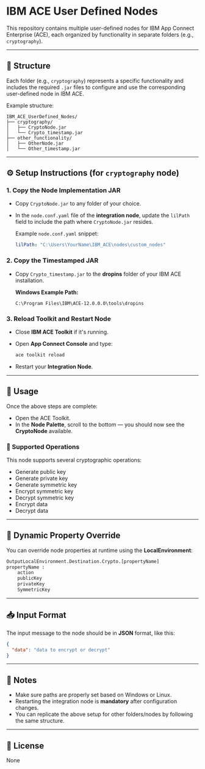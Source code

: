 # IBM ACE User Defined Nodes

This repository contains multiple user-defined nodes for IBM App Connect Enterprise (ACE), each organized by functionality in separate folders (e.g., `cryptography`).

---

## 📁 Structure

Each folder (e.g., `cryptography`) represents a specific functionality and includes the required `.jar` files to configure and use the corresponding user-defined node in IBM ACE.

Example structure:

```
IBM_ACE_UserDefined_Nodes/
├── cryptography/
│   ├── CryptoNode.jar
│   └── Crypto_timestamp.jar
├── other_functionality/
│   ├── OtherNode.jar
│   └── Other_timestamp.jar
```

---

## ⚙️ Setup Instructions (for `cryptography` node)

### 1. **Copy the Node Implementation JAR**
- Copy `CryptoNode.jar` to any folder of your choice.
- In the `node.conf.yaml` file of the **integration node**, update the `lilPath` field to include the path where `CryptoNode.jar` resides.

  Example `node.conf.yaml` snippet:

  ```yaml
  lilPath: "C:\Users\YourName\IBM_ACE\nodes\custom_nodes"
  ```

### 2. **Copy the Timestamped JAR**
- Copy `Crypto_timestamp.jar` to the **dropins** folder of your IBM ACE installation.

  **Windows Example Path:**

  ```
  C:\Program Files\IBM\ACE-12.0.0.0\tools\dropins
  ```

### 3. **Reload Toolkit and Restart Node**
- Close **IBM ACE Toolkit** if it's running.
- Open **App Connect Console** and type:

  ```bash
  ace toolkit reload
  ```

- Restart your **Integration Node**.

---

## 🧪 Usage

Once the above steps are complete:

- Open the ACE Toolkit.
- In the **Node Palette**, scroll to the bottom — you should now see the **CryptoNode** available.

### 🔐 Supported Operations

This node supports several cryptographic operations:

- Generate public key
- Generate private key
- Generate symmetric key
- Encrypt symmetric key
- Decrypt symmetric key
- Encrypt data
- Decrypt data

---

## 🔧 Dynamic Property Override

You can override node properties at runtime using the **LocalEnvironment**:

```bash
OutputLocalEnvironment.Destination.Crypto.[propertyName]
propertyName :
	action
	publicKey
	privateKey
	SymmetricKey
```

---

## 📥 Input Format

The input message to the node should be in **JSON** format, like this:

```json
{
  "data": "data to encrypt or decrypt"
}
```

---

## 💬 Notes

- Make sure paths are properly set based on Windows or Linux.
- Restarting the integration node is **mandatory** after configuration changes.
- You can replicate the above setup for other folders/nodes by following the same structure.

---

## 📄 License

None
